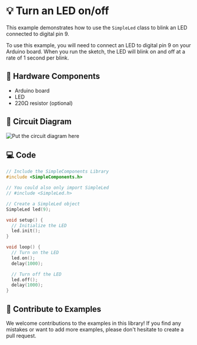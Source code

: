# 💡 Turn an LED on/off

This example demonstrates how to use the `SimpleLed` class to blink an LED connected to digital pin 9.

To use this example, you will need to connect an LED to digital pin 9 on your Arduino board. When you run the sketch, the LED will blink on and off at a rate of 1 second per blink.

## 🔧 Hardware Components

- Arduino board
- LED
- 220Ω resistor (optional)

## 🔌 Circuit Diagram

![Put the circuit diagram here](blink-led-circuit.png)

## 💻 Code

```cpp
// Include the SimpleComponents Library
#include <SimpleComponents.h>

// You could also only import SimpleLed
// #include <SimpleLed.h> 

// Create a SimpleLed object
SimpleLed led(9);

void setup() {
  // Initialize the LED
  led.init();
}

void loop() {
  // Turn on the LED
  led.on();
  delay(1000);

  // Turn off the LED
  led.off();
  delay(1000);
}
```

## 🤝 Contribute to Examples

We welcome contributions to the examples in this library! If you find any mistakes or want to add more examples, please don't hesitate to create a pull request.